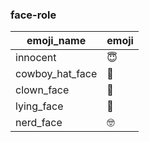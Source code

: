 ### face-role 

|emoji_name|emoji|
|---|---|
|innocent|:innocent:|
|cowboy_hat_face|:cowboy_hat_face:|
|clown_face|:clown_face:|
|lying_face|:lying_face:|
|nerd_face|:nerd_face:|
